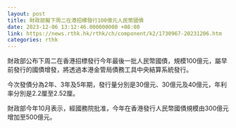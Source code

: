 ```yaml
---
layout: post
title: 財政部擬下周二在港招標發行100億元人民幣國債
date: 2023-12-06 13:12:46.000000000 +08:00
link: https://news.rthk.hk/rthk/ch/component/k2/1730967-20231206.htm
categories: rthk
---
```


財政部公布下周二在香港招標發行今年最後一批人民幣國債，規模100億元，屬早前發行的國債增發，將透過本港金管局債務工具中央結算系統發行。

今次發債分為2年、3年及5年期，發行量分別是30億元、30億元及40億元，年利率分別是2.2厘至2.52厘。

財政部今年10月表示，經國務院批准，今年在香港發行人民幣國債規模由300億元增加至500億元。

